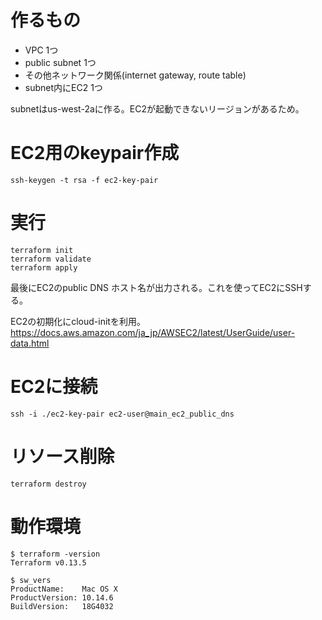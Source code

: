 # 作るもの
- VPC 1つ
- public subnet 1つ
- その他ネットワーク関係(internet gateway, route table)
- subnet内にEC2 1つ

subnetはus-west-2aに作る。EC2が起動できないリージョンがあるため。

# EC2用のkeypair作成
```shell
ssh-keygen -t rsa -f ec2-key-pair
```

# 実行
```shell
terraform init
terraform validate
terraform apply
```
最後にEC2のpublic DNS ホスト名が出力される。これを使ってEC2にSSHする。

EC2の初期化にcloud-initを利用。
https://docs.aws.amazon.com/ja_jp/AWSEC2/latest/UserGuide/user-data.html

# EC2に接続
```shell
ssh -i ./ec2-key-pair ec2-user@main_ec2_public_dns
```

# リソース削除
```shell
terraform destroy
```

# 動作環境
```shell
$ terraform -version
Terraform v0.13.5

$ sw_vers
ProductName:    Mac OS X
ProductVersion: 10.14.6
BuildVersion:   18G4032
```